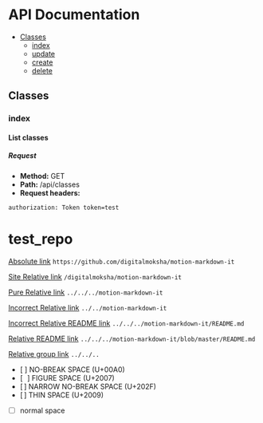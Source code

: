 # API Documentation

  * [Classes](#classes)
    * [index](#classes-index)
    * [update](#classes-update)
    * [create](#classes-create)
    * [delete](#classes-delete)


## Classes
### <a id=classes-index></a>index
#### List classes
##### Request
* __Method:__ GET
* __Path:__ /api/classes
* __Request headers:__
```
authorization: Token token=test
```


# test_repo

[Absolute link](https://github.com/digitalmoksha/motion-markdown-it) `https://github.com/digitalmoksha/motion-markdown-it`

[Site Relative link](/digitalmoksha/motion-markdown-it) `/digitalmoksha/motion-markdown-it`

[Pure Relative link](../../../motion-markdown-it) `../../../motion-markdown-it`

[Incorrect Relative link](../../motion-markdown-it) `../../motion-markdown-it`

[Incorrect Relative README link](../../../motion-markdown-it/README.md) `../../../motion-markdown-it/README.md`

[Relative README link](../../../motion-markdown-it/blob/master/README.md) `../../../motion-markdown-it/blob/master/README.md`

[Relative group link](../../..) `../../..`



- [ ] NO-BREAK SPACE (U+00A0)
- [ ] FIGURE SPACE (U+2007)
- [ ] NARROW NO-BREAK SPACE (U+202F)
- [ ] THIN SPACE (U+2009)
- [ ] normal space
